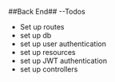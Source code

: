##Back End##
--Todos

-   Set up routes
-   set up db 
-   set up user authentication 
-   set up resources  
-   set up JWT authentication 
-   set up controllers 



